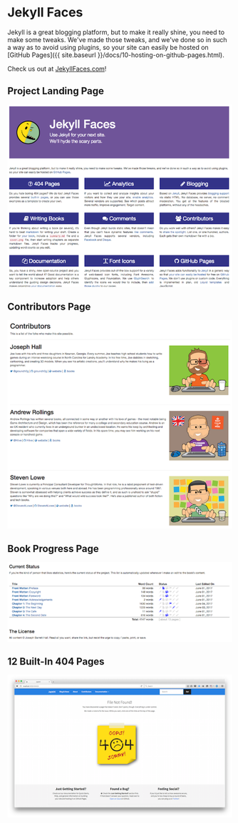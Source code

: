 # Jekyll Faces

Jekyll is a great blogging platform, but to make it really shine, you need to make some tweaks. We've made those tweaks, and we've done so in such a way as to avoid using plugins, so your site can easily be hosted on [GitHub Pages]({{ site.baseurl }}/docs/10-hosting-on-github-pages.html).

Check us out at [JekyllFaces.com](http://jekyllfaces.com/)!

## Project Landing Page

![Project Page Example](images/project.png)

## Contributors Page

![Contributors Page Example](images/contributors.png)

## Book Progress Page

![Book Progress Page Example](images/books-summary.png)

## 12 Built-In 404 Pages

![Project Page Example](images/404-sticky.png)
